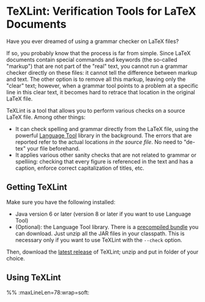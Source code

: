 TeXLint: Verification Tools for LaTeX Documents
===============================================

Have you ever dreamed of using a grammar checker on LaTeX files?

If so, you probably know that the process is far from simple. Since LaTeX documents contain special commands and keywords (the so-called "markup") that are not part of the "real" text, you cannot run a grammar checker directly on these files: it cannot tell the difference between markup and text. The other option is to remove all this markup, leaving only the "clear" text; however, when a grammar tool points to a problem at a specific line in this clear text, it becomes hard to retrace that location in the original LaTeX file.

TeXLint is a tool that allows you to perform various checks on a source LaTeX file. Among other things:

- It can check spelling and grammar directly from the LaTeX file, using the
  powerful [Language Tool](https://www.languagetool.org) library in the
  background. The errors that are reported refer to the actual locations *in
  the source file*. No need to "de-tex" your file beforehand.
- It applies various other sanity checks that are not related to grammar or
  spelliing: checking that every figure is referenced in the text and has a
  caption, enforce correct capitalization of titles, etc.

## Getting TeXLint

Make sure you have the following installed:

- Java version 6 or later (version 8 or later if you want to use
  Language Tool)
- (Optional): the Language Tool library. There is a [precompiled
  bundle](https://github.com/sylvainhalle/languagetool/releases/latest) you
  can download. Just unzip all the JAR files in your classpath. This is
  necessary only if you want to use TeXLint with the `--check` option.

Then, download the [latest
release](https://github.com/sylvainhalle/texlint/releases/latest) of TeXLint; unzip and put in folder of
your choice.

## Using TeXLint



%% :maxLineLen=78:wrap=soft: